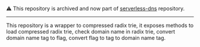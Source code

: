 ⚠ This repository is archived and now part of [serverless-dns](https://github.com/serverless-dns/serverless-dns) repository.

---

This repository is a wrapper to compressed radix trie, it exposes methods to load compressed radix trie, check domain name in radix trie, convert domain name tag to flag, convert flag to tag to domain name tag.
